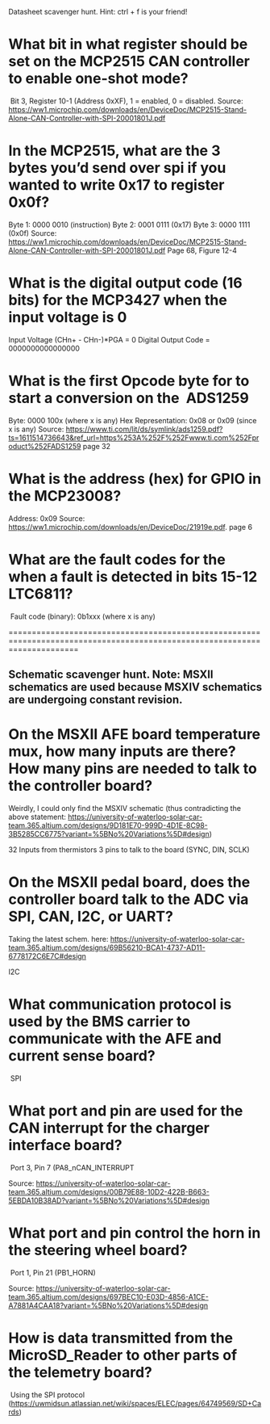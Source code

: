 Datasheet scavenger hunt. Hint: ctrl + f is your friend!

# What bit in what register should be set on the MCP2515 CAN controller to enable one-shot mode?
 Bit 3, Register 10-1 (Address 0xXF), 1 = enabled, 0 = disabled. Source: https://ww1.microchip.com/downloads/en/DeviceDoc/MCP2515-Stand-Alone-CAN-Controller-with-SPI-20001801J.pdf


# In the MCP2515, what are the 3 bytes you’d send over spi if you wanted to write 0x17 to register 0x0f?
Byte 1: 0000 0010 (instruction)
Byte 2: 0001 0111 (0x17)
Byte 3: 0000 1111 (0x0f)
Source: https://ww1.microchip.com/downloads/en/DeviceDoc/MCP2515-Stand-Alone-CAN-Controller-with-SPI-20001801J.pdf Page 68, Figure 12-4


# What is the digital output code (16 bits) for the MCP3427 when the input voltage is 0
Input Voltage (CHn+ - CHn-)*PGA = 0
Digital Output Code = 0000000000000000


# What is the first Opcode byte for to start a conversion on the  ADS1259
Byte: 0000 100x (where x is any)
Hex Representation: 0x08 or 0x09 (since x is any)
Source: https://www.ti.com/lit/ds/symlink/ads1259.pdf?ts=1611514736643&ref_url=https%253A%252F%252Fwww.ti.com%252Fproduct%252FADS1259 page 32


# What is the address (hex) for GPIO in the MCP23008?
Address: 0x09
Source: https://ww1.microchip.com/downloads/en/DeviceDoc/21919e.pdf. page 6


# What are the fault codes for the when a fault is detected in bits 15-12 LTC6811?
 Fault code (binary): 0b1xxx (where x is any)

===========================================================================================================================

## Schematic scavenger hunt. Note: MSXII schematics are used because MSXIV schematics are undergoing constant revision.

# On the MSXII AFE board temperature mux, how many inputs are there? How many pins are needed to talk to the controller board?
Weirdly, I could only find the MSXIV schematic (thus contradicting the above statement: https://university-of-waterloo-solar-car-team.365.altium.com/designs/9D181E70-999D-4D1E-8C98-3B5285CC6775?variant=%5BNo%20Variations%5D#design)

32 Inputs from thermistors
3 pins to talk to the board (SYNC, DIN, SCLK)

# On the MSXII pedal board, does the controller board talk to the ADC via SPI, CAN, I2C, or UART?
Taking the latest schem. here: https://university-of-waterloo-solar-car-team.365.altium.com/designs/69B56210-BCA1-4737-AD11-6778172C6E7C#design

I2C

# What communication protocol is used by the BMS carrier to communicate with the AFE and current sense board?
 SPI

# What port and pin are used for the CAN interrupt for the charger interface board?
 Port 3, Pin 7 (PA8_nCAN_INTERRUPT

Source: https://university-of-waterloo-solar-car-team.365.altium.com/designs/00B79E88-10D2-422B-B663-5EBDA10B38AD?variant=%5BNo%20Variations%5D#design

# What port and pin control the horn in the steering wheel board?
 Port 1, Pin 21 (PB1_HORN)

Source: https://university-of-waterloo-solar-car-team.365.altium.com/designs/697BEC10-E03D-4856-A1CE-A7881A4CAA18?variant=%5BNo%20Variations%5D#design

# How is data transmitted from the MicroSD_Reader to other parts of the telemetry board?
 Using the SPI protocol (https://uwmidsun.atlassian.net/wiki/spaces/ELEC/pages/64749569/SD+Cards)
